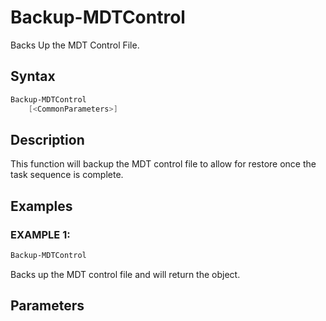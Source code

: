 # Backup-MDTControl

Backs Up the MDT Control File.

## Syntax

```PowerShell
Backup-MDTControl
    [<CommonParameters>]
```

## Description

This function will backup the MDT control file to allow for restore once the task sequence is complete.

## Examples

### EXAMPLE 1:

```PowerShell
Backup-MDTControl 
```

Backs up the MDT control file and will return the object.

## Parameters
